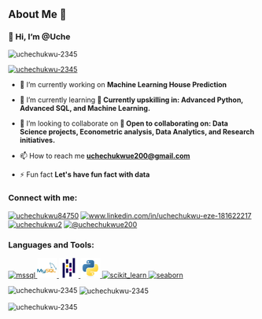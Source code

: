 ## About Me 👋

### 👋 Hi, I’m @Uche

<p align="left"> <img src="https://komarev.com/ghpvc/?username=uchechukwu-2345&label=Profile%20views&color=0e75b6&style=flat" alt="uchechukwu-2345" /> </p>

<p align="left"> <a href="https://github.com/ryo-ma/github-profile-trophy"><img src="https://github-profile-trophy.vercel.app/?username=uchechukwu-2345" alt="uchechukwu-2345" /></a> </p>

- 🔭 I’m currently working on **Machine Learning House Prediction**

- 🌱 I’m currently learning **🌱 Currently upskilling in: Advanced Python, Advanced SQL, and Machine Learning.**

- 👯 I’m looking to collaborate on **🤝 Open to collaborating on: Data Science projects, Econometric analysis, Data Analytics, and Research initiatives.**

- 📫 How to reach me **uchechukwue200@gmail.com**

- ⚡ Fun fact **Let's have fun fact with data**

<h3 align="left">Connect with me:</h3>
<p align="left">
<a href="https://twitter.com/uchechukwu84750" target="blank"><img align="center" src="https://raw.githubusercontent.com/rahuldkjain/github-profile-readme-generator/master/src/images/icons/Social/twitter.svg" alt="uchechukwu84750" height="30" width="40" /></a>
<a href="https://linkedin.com/in/www.linkedin.com/in/uchechukwu-eze-181622217" target="blank"><img align="center" src="https://raw.githubusercontent.com/rahuldkjain/github-profile-readme-generator/master/src/images/icons/Social/linked-in-alt.svg" alt="www.linkedin.com/in/uchechukwu-eze-181622217" height="30" width="40" /></a>
<a href="https://kaggle.com/uchechukwu2" target="blank"><img align="center" src="https://raw.githubusercontent.com/rahuldkjain/github-profile-readme-generator/master/src/images/icons/Social/kaggle.svg" alt="uchechukwu2" height="30" width="40" /></a>
<a href="https://medium.com/@uchechukwue200" target="blank"><img align="center" src="https://raw.githubusercontent.com/rahuldkjain/github-profile-readme-generator/master/src/images/icons/Social/medium.svg" alt="@uchechukwue200" height="30" width="40" /></a>
</p>

<h3 align="left">Languages and Tools:</h3>
<p align="left"> <a href="https://www.microsoft.com/en-us/sql-server" target="_blank" rel="noreferrer"> <img src="https://www.svgrepo.com/show/303229/microsoft-sql-server-logo.svg" alt="mssql" width="40" height="40"/> </a> <a href="https://www.mysql.com/" target="_blank" rel="noreferrer"> <img src="https://raw.githubusercontent.com/devicons/devicon/master/icons/mysql/mysql-original-wordmark.svg" alt="mysql" width="40" height="40"/> </a> <a href="https://pandas.pydata.org/" target="_blank" rel="noreferrer"> <img src="https://raw.githubusercontent.com/devicons/devicon/2ae2a900d2f041da66e950e4d48052658d850630/icons/pandas/pandas-original.svg" alt="pandas" width="40" height="40"/> </a> <a href="https://www.python.org" target="_blank" rel="noreferrer"> <img src="https://raw.githubusercontent.com/devicons/devicon/master/icons/python/python-original.svg" alt="python" width="40" height="40"/> </a> <a href="https://scikit-learn.org/" target="_blank" rel="noreferrer"> <img src="https://upload.wikimedia.org/wikipedia/commons/0/05/Scikit_learn_logo_small.svg" alt="scikit_learn" width="40" height="40"/> </a> <a href="https://seaborn.pydata.org/" target="_blank" rel="noreferrer"> <img src="https://seaborn.pydata.org/_images/logo-mark-lightbg.svg" alt="seaborn" width="40" height="40"/> </a> </p>

<p><img align="left" src="https://github-readme-stats.vercel.app/api/top-langs?username=uchechukwu-2345&show_icons=true&locale=en&layout=compact" alt="uchechukwu-2345" /></p>

<p>&nbsp;<img align="center" src="https://github-readme-stats.vercel.app/api?username=uchechukwu-2345&show_icons=true&locale=en" alt="uchechukwu-2345" /></p>

<p><img align="center" src="https://github-readme-streak-stats.herokuapp.com/?user=uchechukwu-2345&" alt="uchechukwu-2345" /></p>


<!--


Here are some ideas to get you started:

- 🔍 I’m passionate about building sustainable, data-driven solutions for business growth using Data Science, Machine Learning, and Econometric Analysis. I’m especially interested in applying machine learning techniques to economics and econometrics.
- 🌱 🌱 Currently upskilling in: Advanced Python, Advanced SQL, and Machine Learning.
- 👯 I’m looking to collaborate on ...
- 🤝 Open to collaborating on: Data Science projects, Econometric analysis, Data Analytics, and Research initiatives.
- 💬 Ask me about my experiences in data and research
- 📧 Let’s connect @My Email [uchechukwue200@gmail.com]
- 😄 Pronouns: He/Him
- ⚡ let's have Fun fact with data
-->
